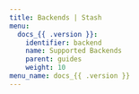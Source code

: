 ```yaml
---
title: Backends | Stash
menu:
  docs_{{ .version }}:
    identifier: backend
    name: Supported Backends
    parent: guides
    weight: 10
menu_name: docs_{{ .version }}
---
```

